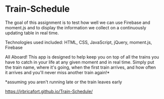 # Train-Schedule

The goal of this assignment is to test how well we can use Firebase and moment.js and to display the information we collect on a continuously updating table in real time.

Technologies used included: HTML, CSS, JavaScript, jQuery, moment.js, Firebase

All Aboard! This app is designed to help keep you on top of all the trains you have to catch in your life at any given moment and in real time. Simply put the train name, where it's going, when the first train arrives, and how often it arrives and you'll never miss another train again!*

*assuming you aren't running late or the train leaves early 

https://jrbricafort.github.io/Train-Schedule/
